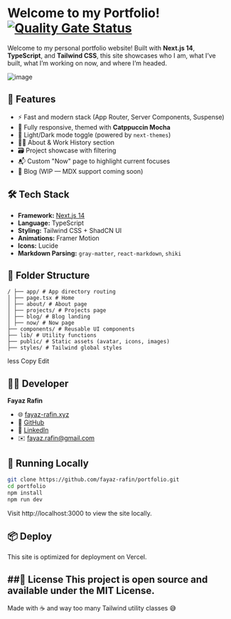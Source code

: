 # Welcome to my Portfolio! [![Quality Gate Status](https://sonarcloud.io/api/project_badges/measure?project=fayaz-rafin_my-blog&metric=alert_status)](https://sonarcloud.io/summary/new_code?id=fayaz-rafin_my-blog)

Welcome to my personal portfolio website! Built with **Next.js 14**, **TypeScript**, and **Tailwind CSS**, this site showcases who I am, what I’ve built, what I’m working on now, and where I’m headed.

![image](https://github.com/user-attachments/assets/0afc54e8-36ba-49b0-b746-a40974e0710b)


## 🚀 Features

- ⚡ Fast and modern stack (App Router, Server Components, Suspense)
- 🎨 Fully responsive, themed with **Catppuccin Mocha**
- 🌙 Light/Dark mode toggle (powered by `next-themes`)
- 🧑‍💻 About & Work History section
- 🗃️ Project showcase with filtering
- 📬 Custom "Now" page to highlight current focuses
- 📝 Blog (WIP — MDX support coming soon)

## 🛠 Tech Stack

- **Framework:** [Next.js 14](https://nextjs.org/)
- **Language:** TypeScript
- **Styling:** Tailwind CSS + ShadCN UI
- **Animations:** Framer Motion
- **Icons:** Lucide
- **Markdown Parsing:** `gray-matter`, `react-markdown`, `shiki`

## 📁 Folder Structure
```
/ ├── app/ # App directory routing
│ ├── page.tsx # Home
│ ├── about/ # About page
│ ├── projects/ # Projects page
│ ├── blog/ # Blog landing
│ ├── now/ # Now page
├── components/ # Reusable UI components
├── lib/ # Utility functions
├── public/ # Static assets (avatar, icons, images)
├── styles/ # Tailwind global styles
```
less
Copy
Edit

## 🧑‍💻 Developer

**Fayaz Rafin**

- 🌐 [fayaz-rafin.xyz](https://fayazrafin.xyz)
- 🐙 [GitHub](https://github.com/fayaz-rafin)
- 💼 [LinkedIn](https://linkedin.com/in/fayazrafin)
- ✉️ fayaz.rafin@gmail.com

## 🧪 Running Locally

```bash
git clone https://github.com/fayaz-rafin/portfolio.git
cd portfolio
npm install
npm run dev
```
Visit http://localhost:3000 to view the site locally.

## 📦 Deploy
This site is optimized for deployment on Vercel.

##📄 License
This project is open source and available under the MIT License.
---
Made with ☕ and way too many Tailwind utility classes 😅
